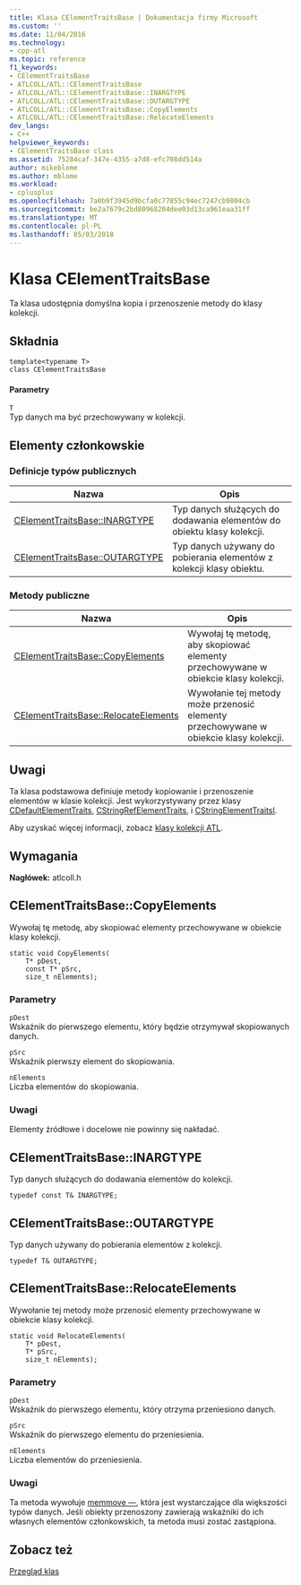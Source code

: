 ```yaml
---
title: Klasa CElementTraitsBase | Dokumentacja firmy Microsoft
ms.custom: ''
ms.date: 11/04/2016
ms.technology:
- cpp-atl
ms.topic: reference
f1_keywords:
- CElementTraitsBase
- ATLCOLL/ATL::CElementTraitsBase
- ATLCOLL/ATL::CElementTraitsBase::INARGTYPE
- ATLCOLL/ATL::CElementTraitsBase::OUTARGTYPE
- ATLCOLL/ATL::CElementTraitsBase::CopyElements
- ATLCOLL/ATL::CElementTraitsBase::RelocateElements
dev_langs:
- C++
helpviewer_keywords:
- CElementTraitsBase class
ms.assetid: 75284caf-347e-4355-a7d8-efc708dd514a
author: mikeblome
ms.author: mblome
ms.workload:
- cplusplus
ms.openlocfilehash: 7a0b9f3945d9bcfa0c77855c94ec7247cb9804cb
ms.sourcegitcommit: be2a7679c2bd80968204dee03d13ca961eaa31ff
ms.translationtype: MT
ms.contentlocale: pl-PL
ms.lasthandoff: 05/03/2018
---
```

# <a name="celementtraitsbase-class"></a>Klasa CElementTraitsBase
Ta klasa udostępnia domyślna kopia i przenoszenie metody do klasy kolekcji.  
  
## <a name="syntax"></a>Składnia  
  
```
template<typename T>  
class CElementTraitsBase
```  
  
#### <a name="parameters"></a>Parametry  
 `T`  
 Typ danych ma być przechowywany w kolekcji.  
  
## <a name="members"></a>Elementy członkowskie  
  
### <a name="public-typedefs"></a>Definicje typów publicznych  
  
|Nazwa|Opis|  
|----------|-----------------|  
|[CElementTraitsBase::INARGTYPE](#inargtype)|Typ danych służących do dodawania elementów do obiektu klasy kolekcji.|  
|[CElementTraitsBase::OUTARGTYPE](#outargtype)|Typ danych używany do pobierania elementów z kolekcji klasy obiektu.|  
  
### <a name="public-methods"></a>Metody publiczne  
  
|Nazwa|Opis|  
|----------|-----------------|  
|[CElementTraitsBase::CopyElements](#copyelements)|Wywołaj tę metodę, aby skopiować elementy przechowywane w obiekcie klasy kolekcji.|  
|[CElementTraitsBase::RelocateElements](#relocateelements)|Wywołanie tej metody może przenosić elementy przechowywane w obiekcie klasy kolekcji.|  
  
## <a name="remarks"></a>Uwagi  
 Ta klasa podstawowa definiuje metody kopiowanie i przenoszenie elementów w klasie kolekcji. Jest wykorzystywany przez klasy [CDefaultElementTraits](../../atl/reference/cdefaultelementtraits-class.md), [CStringRefElementTraits](../../atl/reference/cstringrefelementtraits-class.md), i [CStringElementTraitsI](../../atl/reference/cstringelementtraitsi-class.md).  
  
 Aby uzyskać więcej informacji, zobacz [klasy kolekcji ATL](../../atl/atl-collection-classes.md).  
  
## <a name="requirements"></a>Wymagania  
 **Nagłówek:** atlcoll.h  
  
##  <a name="copyelements"></a>  CElementTraitsBase::CopyElements  
 Wywołaj tę metodę, aby skopiować elementy przechowywane w obiekcie klasy kolekcji.  
  
```
static void CopyElements(
    T* pDest,
    const T* pSrc,
    size_t nElements);
```  
  
### <a name="parameters"></a>Parametry  
 `pDest`  
 Wskaźnik do pierwszego elementu, który będzie otrzymywał skopiowanych danych.  
  
 `pSrc`  
 Wskaźnik pierwszy element do skopiowania.  
  
 `nElements`  
 Liczba elementów do skopiowania.  
  
### <a name="remarks"></a>Uwagi  
 Elementy źródłowe i docelowe nie powinny się nakładać.  
  
##  <a name="inargtype"></a>  CElementTraitsBase::INARGTYPE  
 Typ danych służących do dodawania elementów do kolekcji.  
  
```
typedef const T& INARGTYPE;
```  
  
##  <a name="outargtype"></a>  CElementTraitsBase::OUTARGTYPE  
 Typ danych używany do pobierania elementów z kolekcji.  
  
```
typedef T& OUTARGTYPE;
```  
  
##  <a name="relocateelements"></a>  CElementTraitsBase::RelocateElements  
 Wywołanie tej metody może przenosić elementy przechowywane w obiekcie klasy kolekcji.  
  
```
static void RelocateElements(
    T* pDest,
    T* pSrc,
    size_t nElements);
```  
  
### <a name="parameters"></a>Parametry  
 `pDest`  
 Wskaźnik do pierwszego elementu, który otrzyma przeniesiono danych.  
  
 `pSrc`  
 Wskaźnik do pierwszego elementu do przeniesienia.  
  
 `nElements`  
 Liczba elementów do przeniesienia.  
  
### <a name="remarks"></a>Uwagi  
 Ta metoda wywołuje [memmove —](../../c-runtime-library/reference/memmove-wmemmove.md), która jest wystarczające dla większości typów danych. Jeśli obiekty przenoszony zawierają wskaźniki do ich własnych elementów członkowskich, ta metoda musi zostać zastąpiona.  
  
## <a name="see-also"></a>Zobacz też  
 [Przegląd klas](../../atl/atl-class-overview.md)
